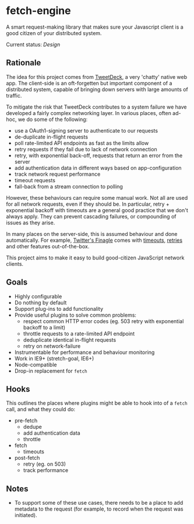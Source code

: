 # fetch-engine

A smart request-making library that makes sure your Javascript client is a good citizen of your distributed system.

Current status: _Design_

## Rationale

The idea for this project comes from [TweetDeck][tweetdeck], a very 'chatty' native web app. The client-side is an oft-forgetten but important component of a distributed system, capable of bringing down servers with large amounts of traffic.

To mitigate the risk that TweetDeck contributes to a system failure we have developed a fairly complex networking layer. In various places, often ad-hoc, we do some of the following:

- use a OAuth1-signing server to authenticate to our requests
- de-duplicate in-flight requests
- poll rate-limited API endpoints as fast as the limits allow
- retry requests if they fail due to lack of network connection
- retry, with exponential back-off, requests that return an error from the server
- add authentication data in different ways based on app-configuration
- track network request performance
- timeout requests
- fall-back from a stream connection to polling

However, these behaviours can require some manual work. Not all are used for all network requests, even if they should be. In particular, retry + exponential backoff with timeouts are a general good practice that we don't always apply. They can prevent cascading failures, or compounding of issues as they arise.

In many places on the server-side, this is assumed behaviour and done automatically. For example, [Twitter's Finagle][finagle] comes with [timeouts][finagle-timeouts], [retries][finagle-retries] and other features out-of-the-box.

This project aims to make it easy to build good-citizen JavaScript network clients.

## Goals

- Highly configurable
- Do nothing by default
- Support plug-ins to add functionality
- Provide useful plugins to solve common problems:
  - respect common HTTP error codes (eg. 503 retry with exponential backoff to a limit)
  - throttle requests to a rate-limited API endpoint
  - deduplicate identical in-flight requests
  - retry on network-failure
- Instrumentable for performance and behaviour monitoring
- Work in IE9+ (stretch-goal, IE6+)
- Node-compatible
- Drop-in replacement for `fetch`

## Hooks

This outlines the places where plugins might be able to hook into of a `fetch` call, and what they could do:

- pre-fetch
  - dedupe
  - add authentication data
  - throttle
- fetch
  - timeouts
- post-fetch
  - retry (eg. on 503)
  - track performance

## Notes

- To support some of these use cases, there needs to be a place to add metadata to the request (for example, to record when the request was initiated).

[tweetdeck]: https://teetdeck.twitter.com
[finagle]: http://twitter.github.io/finagle
[finagle-timeouts]: http://twitter.github.io/finagle/guide/Clients.html#timeouts-expiration
[finagle-retries]: http://twitter.github.io/finagle/guide/Clients.html#retries
